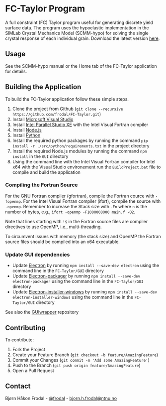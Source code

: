 # FC-Taylor Program

A full constraint (FC) Taylor program useful for generating discrete yield surface data. The program uses the hypoelastic implementation in the SIMLab Crystal Mechanics Model (SCMM-hypo) for solving the single crystal response of each individual grain. Download the latest version [here](https://github.com/frodal/FC-Taylor/releases).

## Usage

See the SCMM-hypo manual or the Home tab of the FC-Taylor application for details.

## Building the Application

To build the FC-Taylor application follow these simple steps.

1. Clone the project from Github (`git clone --recursive https://github.com/frodal/FC-Taylor.git`)
2. Install [Microsoft Visual Studio](https://visualstudio.microsoft.com/)
3. Install [Intel Parallel Studio XE](https://software.intel.com/en-us/fortran-compilers) with the Intel Visual Fortran compiler
4. Install [Node.js](https://nodejs.org)
5. Install [Python](https://www.python.org)
6. Install the required python packages by running the command `pip install -r ./src/python/requirements.txt` in the project directory
7. Install the required Node.js modules by running the command `npm install` in the `GUI` directory
8. Using the command line with the Intel Visual Fortran compiler for Intel x64 with the Visual Studio environement run the `BuildProject.bat` file to compile and build the application

### Compiling the Fortran Source

For the GNU Fortran compiler (gfortran), compile the Fortran cource with `-fopenmp`. For the Intel Visual Fortran compiler (ifort), compile the source with `-openmp`. Remember to increase the Stack size with `-Fn` where `n` is the number of bytes, e.g., `ifort -openmp -F1000000000 main.f -O2`.

Note that lines starting with `!$` in the Fortran source files are compiler directives to use OpenMP, i.e., multi-threading.

To circumvent issues with memory (the stack size) and OpenMP the Fortran source files should be compiled into an x64 executable.

### Update GUI dependencies

* Update [Electron](https://electronjs.org/docs/tutorial/first-app#installing-electron) by running `npm install --save-dev electron` using the command line in the `FC-Taylor/GUI` directory
* Update [Electron-packager](https://github.com/electron-userland/electron-packager) by running `npm install --save-dev electron-packager` using the command line in the `FC-Taylor/GUI` directory
* Update [Electron-installer-windows](https://github.com/electron-userland/electron-installer-windows) by running `npm install --save-dev electron-installer-windows` using the command line in the `FC-Taylor/GUI` directory

See also the [GUIwrapper](https://github.com/frodal/GUIwrapper) repository

## Contributing

To contribute:

1. Fork the Project
2. Create your Feature Branch (`git checkout -b feature/AmazingFeature`)
3. Commit your Changes (`git commit -m 'Add some AmazingFeature'`)
4. Push to the Branch (`git push origin feature/AmazingFeature`)
5. Open a Pull Request

## Contact

Bjørn Håkon Frodal - [@frodal](https://github.com/frodal) - bjorn.h.frodal@ntnu.no
